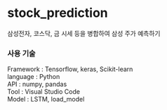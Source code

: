 # stock_prediction              
삼성전자, 코스닥, 금 시세 등을 병합하여 삼성 주가 예측하기        

### 사용 기술
Framework : Tensorflow, keras, Scikit-learn            
language : Python      
API : numpy, pandas         
Tool : Visual Studio Code      
Model : LSTM, load_model
